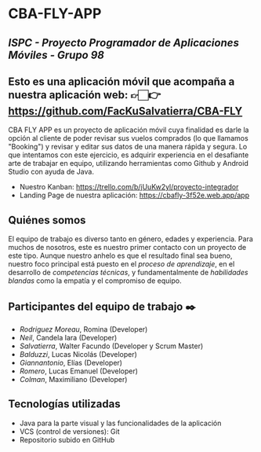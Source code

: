 # CBA-FLY-APP
## _ISPC - Proyecto Programador de Aplicaciones Móviles - Grupo 98_

## Esto es una aplicación móvil que acompaña a nuestra aplicación web: 👉🏻👉 https://github.com/FacKuSalvatierra/CBA-FLY

CBA FLY APP es un proyecto de aplicación móvil cuya finalidad es darle la opción al cliente de poder revisar sus vuelos comprados (lo que llamamos "Booking") y revisar y editar sus datos de una manera rápida y segura.
Lo que intentamos con este ejercicio, es adquirir experiencia en el desafiante arte de trabajar en equipo, utilizando herramientas como Github y Android Studio con ayuda de Java. 

- Nuestro Kanban: [https://trello.com/b/jUuKw2yl/proyecto-integrador ](https://github.com/users/FacKuSalvatierra/projects/5)
- Landing Page de nuestra aplicación: https://cbafly-3f52e.web.app/app

## Quiénes somos
El equipo de trabajo es diverso tanto en género, edades y experiencia. Para muchos de nosotros, este es nuestro primer contacto con un proyecto de este tipo. Aunque nuestro anhelo es que el resultado final sea bueno, nuestro foco principal está puesto en el _proceso de aprendizaje_, en el desarrollo de _competencias técnicas_, y fundamentalmente de _habilidades blandas_ como la empatía y el compromiso de equipo. 

## Participantes del equipo de trabajo ✒️
* _Rodriguez Moreau_, Romina (Developer)  
* _Neil_, Candela Iara (Developer)  
* _Salvatierra_, Walter Facundo (Developer y Scrum Master)  
* _Balduzzi_, Lucas Nicolás (Developer)  
* _Giannantonio_, Elías (Developer)  
* _Romero_, Lucas Emanuel (Developer)
* _Colman_, Maximiliano (Developer)  

## Tecnologías utilizadas
* Java para la parte visual y las funcionalidades de la aplicación
* VCS (control de versiones): Git
* Repositorio subido en GitHub
